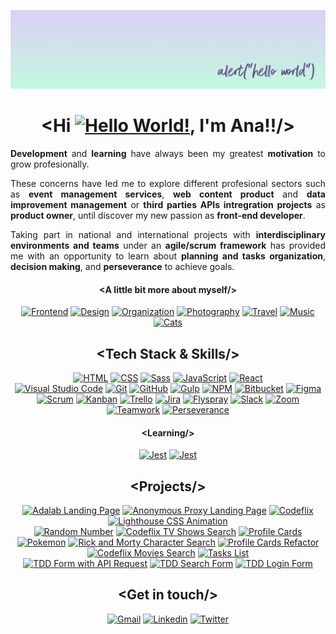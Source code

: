 ![Ana Guerra Abaroa Profile](./images/profile-banner.png)

<h1 align="center">&lt;Hi <a href="https://github.com/anaguerraabaroa"
    ><img
      title="Hello World!"
      alt="Hello World!"
      src="https://cdn.icon-icons.com/icons2/1325/PNG/48/hifive4x_86990.png"
  /></a>, I'm Ana!!/&gt;</h1>

<p align="justify">
  <strong>Development</strong> and <strong>learning</strong> have always been my greatest <strong>motivation</strong> to grow
  profesionally.
</p>

<p align="justify">
  These concerns have led me to explore different profesional sectors such as
  <strong>event management services</strong>, <strong>web content product</strong> and <strong>data improvement management</strong> or <strong>third parties APIs intregration projects</strong> as <strong>product owner</strong>, until
  discover my new passion as <strong>front-end developer</strong>.
</p>

<p align="justify">
  Taking part in national and international projects with <strong>interdisciplinary environments and teams</strong> under an <strong>agile/scrum framework</strong> has provided me with an opportunity to learn about <strong>planning and tasks organization</strong>, <strong>decision making</strong>, and <strong>perseverance</strong> to achieve goals.
</p>

<h4 align="center">&lt;A little bit more about myself/&gt;</h4>

<div align="center">
  <a href="https://github.com/anaguerraabaroa"
    ><img
      title="Frontend"
      alt="Frontend"
      src="https://icon-icons.com/icons2/936/PNG/32/open-laptop-computer_icon-icons.com_73474.png"
  /></a>
  <a href="https://github.com/anaguerraabaroa"
    ><img
      title="Design"
      alt="Design"
      src="https://icon-icons.com/icons2/2389/PNG/32/figma_logo_icon_145280.png"
  /></a>
  <a href="https://github.com/anaguerraabaroa"
    ><img
      title="Organization"
      alt="Organization"
      src="https://icon-icons.com/icons2/2644/PNG/32/kanban_fill_icon_159491.png"
  /></a>
  <a href="https://github.com/anaguerraabaroa"
    ><img
      title="Photography"
      alt="Photography"
      src="https://icon-icons.com/icons2/934/PNG/32/photo-camera-black-tool_icon-icons.com_72960.png"
  /></a>
  <a href="https://github.com/anaguerraabaroa"
    ><img
      title="Travel"
      alt="Travel"
      src="https://icon-icons.com/icons2/1862/PNG/32/planetearth_118372.png"
  /></a>
  <a href="https://github.com/anaguerraabaroa"
    ><img
      title="Music"
      alt="Music"
      src="https://icon-icons.com/icons2/607/PNG/32/headphone-audio-tool-in-black-version_icon-icons.com_56296.png"
  /></a>
  <a href="https://github.com/anaguerraabaroa"
    ><img
      title="Cats"
      alt="Cats"
      src="https://icon-icons.com/icons2/622/PNG/32/baidu-paw-logo_icon-icons.com_57182.png"
  /></a>
</div>

<h2 align="center">&lt;Tech Stack & Skills/&gt;</h2>

<div align="center">
  <a href="https://html.spec.whatwg.org/"
    ><img
      title="HTML"
      alt="HTML"
      src="https://img.shields.io/badge/-HTML5-E34F26?style=for-the-badge&logo=html5&logoColor=white"
  /></a>
  <a href="https://www.w3.org/Style/CSS/"
    ><img
      title="CSS"
      alt="CSS"
      src="https://img.shields.io/badge/-CSS3-1572B6?style=for-the-badge&logo=css3&logoColor=white"
  /></a>
  <a href="https://sass-lang.com/"
    ><img
      title="Sass"
      alt="Sass"
      src="https://img.shields.io/badge/-SASS-cc6699?style=for-the-badge&logo=sass&logoColor=ffffff"
  /></a>
  <a href="https://www.ecma-international.org/ecma-262/"
    ><img
      title="JavaScript"
      alt="JavaScript"
      src="https://img.shields.io/badge/-JavaScript-F7DF1E?style=for-the-badge&logo=javascript&logoColor=black"
  /></a>
  <a href="https://es.reactjs.org/"
    ><img
      title="React"
      alt="React"
      src="https://img.shields.io/badge/-React-61DAFB?style=for-the-badge&logo=react&logoColor=black"
  /></a>
</div>
<div align="center">
  <a href="https://code.visualstudio.com/"
    ><img
      title="Visual Studio Code"
      alt="Visual Studio Code"
      src="https://img.shields.io/badge/-VSCode-007ACC?style=for-the-badge&logo=visual-studio-code&logoColor=white"
  /></a>
  <a href="https://git-scm.com/"
    ><img
      title="Git"
      alt="Git"
      src="https://img.shields.io/badge/-Git-F05032?style=for-the-badge&logo=git&logoColor=white"
  /></a>
  <a href="https://github.com/"
    ><img
      title="GitHub"
      alt="GitHub"
      src="https://img.shields.io/badge/-GitHub-181717?style=for-the-badge&logo=github&logoColor=white"
  /></a>
  <a href="https://gulpjs.com/"
    ><img
      title="Gulp"
      alt="Gulp"
      src="https://img.shields.io/badge/-Gulp-CF4647?style=for-the-badge&logo=gulp&logoColor=white"
  /></a>
  <a href="https://www.npmjs.com/"
    ><img
      title="NPM"
      alt="NPM"
      src="https://img.shields.io/badge/-npm-CB3837?style=for-the-badge&logo=npm&logoColor=white"
  /></a>
  <a href="https://bitbucket.org/"
    ><img
      title="Bitbucket"
      alt="Bitbucket"
      src="https://img.shields.io/badge/-Bitbucket-0052CC?style=for-the-badge&logo=bitbucket&logoColor=white"
  /></a>
 <a href="https://www.figma.com/"
    ><img
      title="Figma"
      alt="Figma"
      src="https://img.shields.io/badge/-Figma-F24E1E?style=for-the-badge&logo=figma&logoColor=white"
  /></a>
</div>


<div align="center">
  <a href="https://agilemanifesto.org/iso/es/manifesto.html"
    ><img
      title="Scrum"
      alt="Scrum"
      src="https://img.shields.io/badge/-Scrum-0052CC?style=for-the-badge&logo=jira-software&logoColor=white"
  /></a>
  <a href="https://kanbantool.com/kanban-library/introduction/"
    ><img
      title="Kanban"
      alt="Kanban"
      src="https://img.shields.io/badge/-Kanban-0079BF?style=for-the-badge&logo=trello&logoColor=white"
  /></a>
  <a href="https://trello.com/es/"
    ><img
      title="Trello"
      alt="Trello"
      src="https://img.shields.io/badge/-Trello-0079BF?style=for-the-badge&logo=trello&logoColor=white"
  /></a>
  <a href="https://www.atlassian.com/es/software/jira"
    ><img
      title="Jira"
      alt="Jira"
      src="https://img.shields.io/badge/-Jira-0052CC?style=for-the-badge&logo=jira&logoColor=white"
  /></a>
  <a href="https://www.flyspray.org/"
    ><img
      title="Flyspray"
      alt="Flyspray"
      src="https://img.shields.io/badge/-Flyspray-0052CC?style=for-the-badge&logo=jira&logoColor=white"
  /></a>
  <a href="https://slack.com/intl/es-es/"
    ><img
      title="Slack"
      alt="Slack"
      src="https://img.shields.io/badge/-Slack-4A154B?style=for-the-badge&logo=slack&logoColor=white"
  /></a>
  <a href="https://zoom.us/"
    ><img
      title="Zoom"
      alt="Zoom"
      src="https://img.shields.io/badge/-Zoom-2D8CFF?style=for-the-badge&logo=zoom&logoColor=white"
  /></a>
    </div>
    <div align="center">
  <a href="https://github.com/anaguerraabaroa/"
    ><img
      title="Teamwork"
      alt="Teamwork"
      src="https://img.shields.io/badge/-Teamwork-6264A7?style=for-the-badge&logo=microsoft-teams&logoColor=white"
  /></a>
  <a href="https://github.com/anaguerraabaroa/"
    ><img
      title="Perseverance"
      alt="Perseverance"
      src="https://img.shields.io/badge/-Perseverance-4285F4?style=for-the-badge&logo=google-drive&logoColor=white"
  /></a>
</div>

<h4 align="center">&lt;Learning/&gt;</h4>

<div align="center">
  <a href="https://jestjs.io/"
    ><img
      title="Jest"
      alt="Jest"
      src="https://img.shields.io/badge/-Jest-C21325?style=for-the-badge&logo=jest&logoColor=white"
  /></a>
  <a href="https://testing-library.com/"
    ><img
      title="Jest"
      alt="Jest"
      src="https://img.shields.io/badge/-Testing Library-E33332?style=for-the-badge&logo=testing-library&logoColor=white"
  /></a>
</div>

<h2 align="center">&lt;Projects/&gt;</h2>

<div align="center">
  <a href="https://github.com/anaguerraabaroa/adalab-landing-page"
    ><img
      title="Adalab Landing Page"
      alt="Adalab Landing Page"
      src="https://img.shields.io/badge/Adalab_Landing_Page-000000?style=for-the-badge&logo=html5&logoColor=white&labelColor=E34F26"
  /></a>
  <a href="https://github.com/anaguerraabaroa/anonymous-proxy-landing-page"
    ><img
      title="Anonymous Proxy Landing Page"
      alt="Anonymous Proxy Landing Page"
      src="https://img.shields.io/badge/Anonymous_Proxy_Landing_Page-000000?style=for-the-badge&logo=html5&logoColor=white&labelColor=E34F26"
  /></a>
  <a href="https://github.com/anaguerraabaroa/codeflix"
    ><img
      title="Codeflix"
      alt="Codeflix"
      src="https://img.shields.io/badge/Codeflix-000000?style=for-the-badge&logo=html5&logoColor=white&labelColor=E34F26"
  /></a>
  <a href="https://github.com/anaguerraabaroa/lighthouse"
    ><img
      title="Lighthouse CSS Animation"
      alt="Lighthouse CSS Animation"
      src="https://img.shields.io/badge/Lighthouse-000000?style=for-the-badge&logo=css3&logoColor=white&labelColor=1572B6"
  /></a>
</div>
<div align="center">
  <a href="https://github.com/anaguerraabaroa/random-number"
    ><img
      title="Random Number"
      alt="Random Number"
      src="https://img.shields.io/badge/Random_Number-000000?style=for-the-badge&logo=javascript&logoColor=black&labelColor=F7DF1E"
  /></a>   
  <a href="https://github.com/anaguerraabaroa/javascript-codeflix-shows-search"
    ><img
      title="Codeflix TV Shows Search"
      alt="Codeflix TV Shows Search"
      src="https://img.shields.io/badge/Codeflix_TV_Shows_Search-000000?style=for-the-badge&logo=javascript&logoColor=black&labelColor=F7DF1E"
  /></a>
  <a href="https://github.com/anaguerraabaroa/profile-cards">
    <img
      title="Profile Cards"
      alt="Profile Cards"
      src="https://img.shields.io/badge/Profile_Cards-000000?style=for-the-badge&logo=javascript&logoColor=black&labelColor=F7DF1E"
  /></a>
</div>
<div align="center">
  <a href="https://github.com/anaguerraabaroa/pokemon"
    ><img
      title="Pokemon"
      alt="Pokemon"
      src="https://img.shields.io/badge/Pokemon-000000?style=for-the-badge&logo=react&logoColor=black&labelColor=61DAFB"
  /></a>
  <a href="https://github.com/anaguerraabaroa/rick-and-morty-character-search"
    ><img
      title="Rick and Morty Character Search"
      alt="Rick and Morty Character Search"
      src="https://img.shields.io/badge/Rick_and_Morty_Character_Search-000000?style=for-the-badge&logo=react&logoColor=black&labelColor=61DAFB"
  /></a>
  <a href="https://github.com/anaguerraabaroa/profile-cards-refactor"
    ><img
      title="Profile Cards Refactor"
      alt="Profile Cards Refactor"
      src="https://img.shields.io/badge/Profile_Cards_Refactor-000000?style=for-the-badge&logo=react&logoColor=black&labelColor=61DAFB"
  /></a>
  <a href="https://github.com/anaguerraabaroa/react-codeflix-movies-search"
    ><img
      title="Codeflix Movies Search"
      alt="Codeflix Movies Search"
      src="https://img.shields.io/badge/Codeflix_Movies_Search-000000?style=for-the-badge&logo=react&logoColor=black&labelColor=61DAFB"
  /></a>
     <a href="https://github.com/anaguerraabaroa/tasks-list"
    ><img
      title="Tasks List"
      alt="Tasks List"
      src="https://img.shields.io/badge/Tasks_List-000000?style=for-the-badge&logo=react&logoColor=black&labelColor=61DAFB"
  /></a>
</div>
<div align="center">
  <a href="https://github.com/anaguerraabaroa/react-tdd-form"
    ><img
      title="TDD Form with API Request"
      alt="TDD Form with API Request"
      src="https://img.shields.io/badge/-TDD_Form_with_API_Request-000000?style=for-the-badge&logo=testing-library&logoColor=white&labelColor=E33332"
  /></a>
    <a href="https://github.com/anaguerraabaroa/react-tdd-search-form"
    ><img
      title="TDD Search Form"
      alt="TDD Search Form"
      src="https://img.shields.io/badge/-TDD_Search_Form-000000?style=for-the-badge&logo=testing-library&logoColor=white&labelColor=E33332"
  /></a>
        <a href="https://github.com/anaguerraabaroa/react-tdd-login-form"
    ><img
      title="TDD Login Form"
      alt="TDD Login Form"
      src="https://img.shields.io/badge/-TDD_Login_Form-000000?style=for-the-badge&logo=testing-library&logoColor=white&labelColor=E33332"
  /></a>
</div>

<h2 align="center">&lt;Get in touch/&gt;</h2>

<div align="center">
  <a href="mailto:ana.guerra.abaroa@gmail.com"
    ><img
      title="Gmail"
      alt="Gmail"
      src="https://img.shields.io/badge/-Gmail-EA4335?style=for-the-badge&logo=gmail&logoColor=white"
  /></a>
  <a href="https://www.linkedin.com/in/anaguerraabaroa/"
    ><img
      title="Linkedin"
      alt="Linkedin"
      src="https://img.shields.io/badge/-Linkedin-0077B5?style=for-the-badge&logo=linkedin&logoColor=white"
  /></a>
  <a href="https://twitter.com/anaguerraabaroa/"
    ><img
      title="Twitter"
      alt="Twitter"
      src="https://img.shields.io/badge/-Twitter-1DA1F2?style=for-the-badge&logo=twitter&logoColor=white"
  /></a>
</div>

